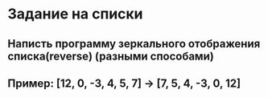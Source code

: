 # Задание на списки
## Написть программу зеркального отображения списка(reverse) (разными способами)
## Пример: [12, 0, -3, 4, 5, 7] -> [7, 5, 4, -3, 0, 12]
